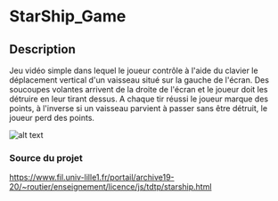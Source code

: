 # StarShip_Game

## Description 

Jeu vidéo simple dans lequel le joueur contrôle à l'aide du clavier le déplacement vertical d'un vaisseau situé sur la gauche de l'écran. Des soucoupes volantes arrivent de la droite de l'écran et le joueur doit les détruire en leur tirant dessus. A chaque tir réussi le joueur marque des points, à l'inverse si un vaisseau parvient à passer sans être détruit, le joueur perd des points.

![alt text](https://www.fil.univ-lille1.fr/~routier/enseignement/licence/js/tdtp/images/starship.png)

### Source du projet
https://www.fil.univ-lille1.fr/portail/archive19-20/~routier/enseignement/licence/js/tdtp/starship.html